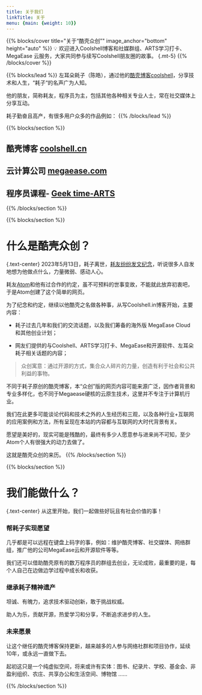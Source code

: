 ```yaml
---
title: 关于我们
linkTitle: 关于
menu: {main: {weight: 10}}
---
```


{{% blocks/cover title="关于“酷壳众创”" image_anchor="bottom" height="auto" %}}
💡 欢迎进入Coolshell博客和社媒群组、ARTS学习打卡、MegaEase 云服务，大家共同参与续写Coolshell朋友圈的故事。
{.mt-5}
{{% /blocks/cover %}}

{{% blocks/lead %}}
左耳朵耗子（陈皓），通过他的[酷壳博客coolshell](https://coolshell.cn/)，分享技术和人生，“耗子“的名声广为人知。

他的朋友，简称耗友，程序员为主，包括其他各种相关专业人士，常在社交媒体上分享互动。

耗子勤奋且高产，有很多用户众多的作品例如：
{{% /blocks/lead %}}

{{% blocks/section %}}
 ## 酷壳博客 [coolshell.cn](https://coolshell.cn/)
 ## 云计算公司 [megaease.com](https://megaease.com/)
 ## 程序员课程- [Geek time-ARTS](https://time.geekbang.org/column/intro/100002201) 
{{% /blocks/section %}}

{{% blocks/section %}}
# 什么是酷壳众创？
{.text-center}
2023年5月13日，耗子离世，[耗友纷纷发文纪念](https://rip.coolshell.in/)，听说很多人自发地想为他做点什么，力量微弱、感动人心。

耗友[Atom](https://atomx.cc/)和他有过合作的约定，虽不可预料的世事变故，不能就此放弃初衷吧，于是Atom创建了这个简单的网页。

为了纪念和约定，继续以他酷壳之名做各种事，从写Coolshell.in博客开始，主要内容：
- 耗子过去几年和我们的交流话题，以及我们筹备的海外版 MegaEase Cloud 和其他创业计划；

- 网友们提供的与Coolshell、ARTS学习打卡、MegaEase和开源软件、左耳朵耗子相关话题的内容；

> 众创寓意：通过开源的方式，集合众人碎片的力量，创造有利于社会和公共利益的事物。

不同于耗子原创的酷壳博客，本“众创”版的网页内容可能来源广泛，因作者背景和专业多样化，也不同于Megaease硬核的云原生技术，这里并不专注于计算机行业。

我们在此更多可能谈论代码和技术之外的人生经历和三观，以及各种行业+互联网的应用案例和方法，所有呈现在本站的内容都与互联网的大时代背景有关。

愿望是美好的，现实可能是残酷的，最终有多少人愿意参与进来尚不可知，至少Atom个人有很强大的动力去做了。

这就是酷壳众创的来历。
{{% /blocks/section %}}

{{% blocks/section %}}
# 我们能做什么？
{.text-center}
从这里开始，我们一起做些好玩且有社会价值的事！

### 帮耗子实现愿望
几乎都是可以远程在键盘上码字的事，例如：维护酷壳博客、社交媒体、网络群组，推广他的公司MegaEase云和开源软件等等。

我们还可以借助酷壳原有的数万程序员的群组去创业，无论成败，最重要的是，每个人自己在边做边学过程中成长和收获。

### 继承耗子精神遗产

坦诚、有魄力，追求技术驱动创新，敢于挑战权威。

助人为乐，贡献开源，热爱学习和分享，不断追求进步的人生。


### 未来愿景
让这个继任的酷壳博客保持更新，越来越多的人参与网络社群和项目协作，延续10年，或永远一直做下去。

起初这只是一个纯虚拟空间，将来或许有实体：图书、纪录片、学校、基金会、非盈利组织、农庄、共享办公和生活空间、博物馆 …… 

{{% /blocks/section %}}